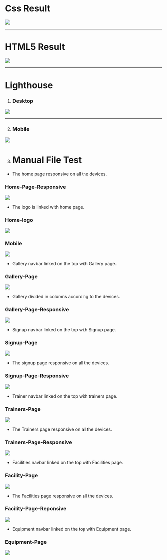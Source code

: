 # Css Result
![](/assets/testing-file/tester.PNG)
__________________________________________________________________________________________________________________

# HTML5 Result


![](/assets/testing-file/html.PNG)
__________________________________________________________________________________________________________________


# Lighthouse

1. ### Desktop 
![](/assets/testing-file/permorfance.PNG)
__________________________________________________________________________________________________________________

2. ### Mobile

![](/assets/testing-file/mobile.PNG)


3. # Manual File Test

* The home page responsive on all the devices.
 ### Home-Page-Responsive
 ![](/assets/testing-file/home-page.gif)

* The logo is linked with home page.
 ### Home-logo
 ![](/assets/testing-file/home-logo.gif)

 ### Mobile
 ![](/assets/testing-file/mobile1.gif)

* Gallery navbar linked on the top with Gallery page..
### Gallery-Page
 ![](/assets/testing-file/gallery.gif)

* Gallery divided in columns according to the devices.
 ### Gallery-Page-Responsive
 ![](/assets/testing-file/gallery1.gif)

*  Signup navbar linked on the top with Signup page.
 ### Signup-Page
 ![](/assets/testing-file/signup.gif)

* The signup page responsive on all the devices.
 ### Signup-Page-Responsive
 ![](/assets/testing-file/signup1.gif)

* Trainer navbar linked on the top with trainers page.
 ### Trainers-Page
 ![](/assets/testing-file/trainers.gif)

* The Trainers page responsive on all the devices.
 ### Trainers-Page-Responsive
 ![](/assets/testing-file/trainers1.gif)

* Facilities navbar linked on the top with Facilities page.
 ### Facility-Page
 ![](/assets/testing-file/facility.gif)

* The Facilities page responsive on all the devices.
 ### Facility-Page-Reponsive
 ![](/assets/testing-file/facility1.gif)

* Equipment navbar linked on the top with Equipment page.
 ### Equipment-Page
 ![](/assets/testing-file/equipment.gif)
